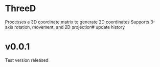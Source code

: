 # ThreeD
Processes a 3D coordinate matrix to generate 2D coordinates
Supports 3-axis rotation, movement, and 2D projection# update history
# v0.0.1
Test version released
